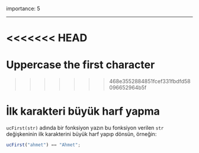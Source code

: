 importance: 5

---

<<<<<<< HEAD
=======
# Uppercase the first character
>>>>>>> 468e3552884851fcef331fbdfd58096652964b5f

# İlk karakteri büyük harf yapma

`ucFirst(str)` adında bir fonksiyon yazın bu fonksiyon verilen `str` değişkeninin ilk karakterini büyük harf yapıp dönsün, örneğin:

```js
ucFirst("ahmet") == "Ahmet";
```
